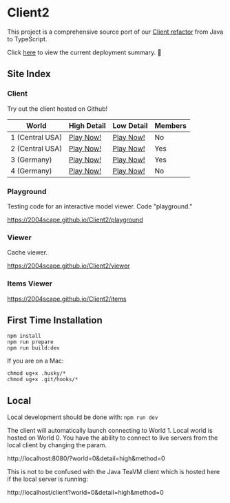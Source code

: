 # Client2

This project is a comprehensive source port of our [Client refactor](https://github.com/2004scape/Client) from Java to TypeScript.

Click [here](https://github.com/2004scape/Client2/tree/gh-pages) to view the current deployment summary. 🚀

## Site Index

### Client

Try out the client hosted on Github!

| World           | High Detail                                                                    | Low Detail                                                                    | Members |
|-----------------|--------------------------------------------------------------------------------|-------------------------------------------------------------------------------|---------|
| 1 (Central USA) | [Play Now!](https://2004scape.github.io/Client2/?world=1&detail=high&method=0) | [Play Now!](https://2004scape.github.io/Client2/?world=1&detail=low&method=0) | No      |
| 2 (Central USA)     | [Play Now!](https://2004scape.github.io/Client2/?world=2&detail=high&method=0) | [Play Now!](https://2004scape.github.io/Client2/?world=2&detail=low&method=0) | Yes     |
| 3 (Germany) | [Play Now!](https://2004scape.github.io/Client2/?world=3&detail=high&method=0) | [Play Now!](https://2004scape.github.io/Client2/?world=3&detail=low&method=0) | Yes     |
| 4 (Germany)     | [Play Now!](https://2004scape.github.io/Client2/?world=4&detail=high&method=0) | [Play Now!](https://2004scape.github.io/Client2/?world=4&detail=low&method=0) | No      |

### Playground

Testing code for an interactive model viewer. Code "playground."

https://2004scape.github.io/Client2/playground

### Viewer

Cache viewer.

https://2004scape.github.io/Client2/viewer

### Items Viewer

https://2004scape.github.io/Client2/items

## First Time Installation

```shell
npm install
npm run prepare
npm run build:dev
```

If you are on a Mac:
```shell
chmod ug+x .husky/*
chmod ug+x .git/hooks/*
```

## Local

Local development should be done with: `npm run dev`

The client will automatically launch connecting to World 1.
Local world is hosted on World 0.
You have the ability to connect to live servers from the local client by changing the param.

http://localhost:8080/?world=0&detail=high&method=0

This is not to be confused with the Java TeaVM client which is hosted here if the local server is running:

http://localhost/client?world=0&detail=high&method=0
